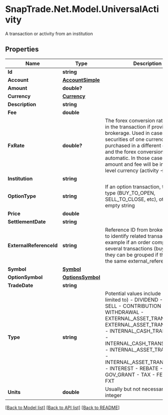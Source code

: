 # SnapTrade.Net.Model.UniversalActivity
A transaction or activity from an institution

## Properties

Name | Type | Description | Notes
------------ | ------------- | ------------- | -------------
**Id** | **string** |  | [optional] 
**Account** | [**AccountSimple**](AccountSimple.md) |  | [optional] 
**Amount** | **double?** |  | [optional] 
**Currency** | [**Currency**](Currency.md) |  | [optional] 
**Description** | **string** |  | [optional] 
**Fee** | **double** |  | [optional] 
**FxRate** | **double?** | The forex conversion rate involved in the transaction if provided by the brokerage. Used in cases where securities of one currency are purchased in a different currency, and the forex conversion is automatic. In those cases, price, amount and fee will be in the top level currency (activity -&gt; currency) | [optional] 
**Institution** | **string** |  | [optional] 
**OptionType** | **string** | If an option transaction, then it&#39;s type (BUY_TO_OPEN, SELL_TO_CLOSE, etc), otherwise empty string | [optional] 
**Price** | **double** |  | [optional] 
**SettlementDate** | **string** |  | [optional] 
**ExternalReferenceId** | **string** | Reference ID from brokerage used to identify related transactions. For example if an order comprises of several transactions (buy, fee, fx), they can be grouped if they share the same external_reference_id | [optional] 
**Symbol** | [**Symbol**](Symbol.md) |  | [optional] 
**OptionSymbol** | [**OptionsSymbol**](OptionsSymbol.md) |  | [optional] 
**TradeDate** | **string** |  | [optional] 
**Type** | **string** | Potential values include (but are not limited to) - DIVIDEND - BUY - SELL - CONTRIBUTION - WITHDRAWAL - EXTERNAL_ASSET_TRANSFER_IN - EXTERNAL_ASSET_TRANSFER_OUT - INTERNAL_CASH_TRANSFER_IN - INTERNAL_CASH_TRANSFER_OUT - INTERNAL_ASSET_TRANSFER_IN - INTERNAL_ASSET_TRANSFER_OUT - INTEREST - REBATE - GOV_GRANT - TAX - FEE - REI - FXT | [optional] 
**Units** | **double** | Usually but not necessarily an integer | [optional] 

[[Back to Model list]](../README.md#documentation-for-models) [[Back to API list]](../README.md#documentation-for-api-endpoints) [[Back to README]](../README.md)


